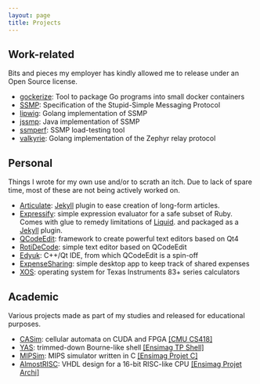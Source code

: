 ```yaml
---
layout: page
title: Projects
---
```



Work-related
------------

Bits and pieces my employer has kindly allowed me to release under an Open Source license.

* [gockerize](https://github.com/aerofs/gockerize): Tool to package Go programs into small docker containers
* [SSMP](https://github.com/aerofs/ssmp): Specification of the Stupid-Simple Messaging Protocol
* [lipwig](https://github.com/aerofs/lipwig): Golang implementation of SSMP
* [jssmp](https://github.com/aerofs/jssmp): Java implementation of SSMP
* [ssmperf](https://github.com/aerofs/ssmperf): SSMP load-testing tool
* [valkyrie](https://github.com/aerofs/valkyrie): Golang implementation of the Zephyr relay protocol

Personal
--------

Things I wrote for my own use and/or to scrath an itch. Due to lack of spare time, most of these
are not being actively worked on.

* [Articulate](https://github.com/huguesb/articulate): [Jekyll](http://jekyllrb.com) plugin
  to ease creation of long-form articles.
* [Expressify](https://github.com/huguesb/expressify): simple expression evaluator for a
  safe subset of Ruby. Comes with glue to remedy limitations of [Liquid](https://github.com/Shopify/liquid).
  and packaged as a [Jekyll](http://jekyllrb.com) plugin.
* [QCodeEdit](http://qcodeedit.org): framework to create powerful text editors based on Qt4
* [RotiDeCode](https://github.com/huguesb/rotidecode): simple text editor based on QCodeEdit
* [Edyuk](http://sourceforge.net/projects/edyuk): C++/Qt IDE, from which QCodeEdit is a spin-off
* [ExpenseSharing](https://github.com/huguesb/expensesharing): simple desktop app to keep track of shared expenses
* [XOS](https://github.com/huguesb/8xpos/): operating system for Texas Instruments 83+ series calculators


Academic
--------

Various projects made as part of my studies and released for educational purposes.

* [CASim](https://github.com/huguesb/casim): cellular automata on CUDA and FPGA [\[CMU CS418\]](http://www.cs.cmu.edu/~15418/index.html)
* [YAS](https://github.com/huguesb/yas): trimmed-down Bourne-like shell [\[Ensimag TP Shell\]](http://ensiwiki.ensimag.fr/index.php/Syst%C3%A8mes_d%27exploitation_et_programmation_concurrente)
* [MIPSim](https://github.com/huguesb/mipsim): MIPS simulator written in C [\[Ensimag Projet C\]](http://ensiwiki.ensimag.fr/index.php/Projet_C)
* [AlmostRISC](https://github.com/huguesb/almostrisc): VHDL design for a 16-bit RISC-like CPU [\[Ensimag Projet Archi\]](http://ensiwiki.ensimag.fr/index.php/Projet_Architecture)

